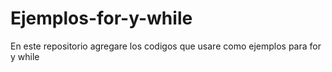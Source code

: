 # Ejemplos-for-y-while
En este repositorio agregare los codigos que usare como ejemplos para for y while
